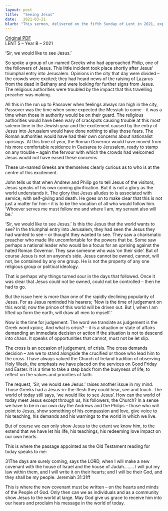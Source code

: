 ```yaml
---
layout: post
title:  "Seeing Jesus"
date:   2021-03-21
blurb: "This sermon, delivered on the fifth Sunday of Lent in 2021, explores the desire of unnamed Greeks to see Jesus. It discusses the anticipation and tension surrounding Jesus' entry into Jerusalem, the expectations of the people, and the subsequent disappointment when Jesus did not fit into their preconceived notions. The sermon emphasizes that Jesus cannot be owned or controlled by any group and challenges listeners to reflect on their own understanding and portrayal of Jesus."
---
```

[Original PDF](/assets/pdf/lent52021.pdf)    
LENT 5 – Year B – 2021

‘Sir, we would like to see Jesus.’

So spoke a group of un-named Greeks who had approached Philip, one of the followers of Jesus. This little incident took place shortly after Jesus’ triumphal entry into Jerusalem. Opinions in the city that day were divided – the crowds were excited; they had heard news of the raising of Lazarus from the dead in Bethany and were looking for further signs from Jesus. The religious authorities were troubled by the impact that this travelling preacher was making.

All this in the run up to Passover when feelings always ran high in the city, Passover was the time when some expected the Messiah to come – it was a time when those in authority would be on their guard. The religious authorities would have been wary of crackpots causing trouble at this most solemn time in the Jewish year and the excitement caused by the entry of Jesus into Jerusalem would have done nothing to allay those fears. The Roman authorities would have had their own concerns about nationalist uprisings. At this time of year, the Roman Governor would have moved from his more comfortable residence in Caesarea to Jerusalem, ready to stamp on any trouble – again the fervour with which the crowds had welcomed Jesus would not have eased these concerns.

These un-named Greeks are themselves clearly curious as to who is at the centre of this excitement.

John tells us that when Andrew and Philip go to tell Jesus of the visitors, Jesus speaks of his own coming glorification. But it is not a glory as the world understands it. The glory that Jesus alludes to is associated with service, with self-giving and death. He goes on to make clear that this is not just a matter for him – it is to be the vocation of all who would follow him. ‘Whoever serves me must follow me and where I am, my servant also will be.’

‘Sir, we would like to see Jesus.’ Is this the Jesus that the world wants to see? In the triumphal entry into Jerusalem, they had seen the Jesus they had wanted to see – or thought they wanted to see. They saw a charismatic preacher who made life uncomfortable for the powers that be. Some saw perhaps a national leader who would be a focus for an uprising against the hated Roman Governor. They saw someone who was ‘on their side’. But of course Jesus is not on anyone’s side. Jesus cannot be owned, cannot, will not, be contained by any one group. He is not the property of any one religious group or political ideology.

That is perhaps why things turned sour in the days that followed. Once it was clear that Jesus could not be owned, could not be controlled – then he had to go.

But the issue here is more than one of the rapidly declining popularity of Jesus. For as Jesus reminded his hearers; ‘Now is the time of judgement on this world; now the prince of this world will be driven out. But I, when I am lifted up form the earth, will draw all men to myself.’

Now is the time for judgement. The word we translate as judgement is the Greek word κρίσις. And what is crisis? – it is a situation or state of affairs demanding an immediate decision or action if the situation is not to descend into chaos. It speaks of opportunities that cannot, must not be let slip.

The cross is an occasion of judgement, of crisis. The cross demands decision – are we to stand alongside the crucified or those who lead him to the cross. I have always valued the Church of Ireland tradition of observing Holy Week, the emphasis we have placed on the services on Good Friday and Easter. It is a time to take a step back from the busyness of life, to reflect on the values and priorities of faith.

The request, ‘Sir, we would see Jesus.’ raises another issue in my mind. Those Greeks had a Jesus-in-the-flesh they could hear, see and touch. The world of today still says, ‘we would like to see Jesus’. How can the world of today meet Jesus except through us, his followers, the Church? In a sense we have to be in our own day the Andrews and the Philips – those who will point to Jesus, show something of his compassion and love, give voice to his teaching, his demands and his warnings to the world in which we live.

But of course we can only show Jesus to the extent we know him, to the extend that we have let his life, his teachings, his redeeming love impact on our own hearts.

This is where the passage appointed as the Old Testament reading for today speaks to me:

31The days are surely coming, says the LORD, when I will make a new covenant with the house of Israel and the house of Judah…….. I will put my law within them, and I will write it on their hearts; and I will be their God, and they shall be my people. Jeremiah 31:31ff

This is where the new covenant must be written – on the hearts and minds of the People of God. Only then can we as individuals and as a community show Jesus to the world at large. May God give us grace to receive him into our hears and proclaim his message in the world of today.
